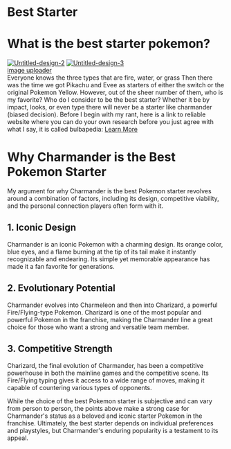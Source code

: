 # Best Starter
<html>
  <head>
  </head>
  <body>
    <h1>What is the best starter pokemon?</h1>
    <a href="https://ibb.co/zP9dfyP"><img src="https://i.ibb.co/Zc49Tnc/Untitled-design-2.png" alt="Untitled-design-2" border="0"></a>
   <a href="https://ibb.co/2hR88PT"><img src="https://i.ibb.co/XL6yypq/Untitled-design-3.png" alt="Untitled-design-3" border="0"></a><br /><a target='_blank' href='https://imgbb.com/'>image uploader</a><br />
    <p1>Everyone knows the three types that are fire, water, or grass  Then there was the time we got Pikachu and Evee as starters of either the switch or the original Pokemon Yellow. However, out of the sheer number of them, who is my favorite? Who do I consider to be the best starter? Whether it be by impact, looks, or even type there will never be a starter like charmander (biased decision). Before I begin with my rant, here is a link to reliable website where you can do your own research before you just agree with what I say, it is called bulbapedia: 
<a href="https://bulbapedia.bulbagarden.net/wiki/Main_Page" target="_blank">Learn More</a>      
<html>
<body>
    <h1>Why Charmander is the Best Pokemon Starter</h1>
    <p>My argument for why Charmander is the best Pokemon starter revolves around a combination of factors, including its design, competitive viability, and the personal connection players often form with it.</p>
    <h2>1. Iconic Design</h2>
    <p>Charmander is an iconic Pokemon with a charming design. Its orange color, blue eyes, and a flame burning at the tip of its tail make it instantly recognizable and endearing. Its simple yet memorable appearance has made it a fan favorite for generations.</p>
    <h2>2. Evolutionary Potential</h2>
    <p>Charmander evolves into Charmeleon and then into Charizard, a powerful Fire/Flying-type Pokemon. Charizard is one of the most popular and powerful Pokemon in the franchise, making the Charmander line a great choice for those who want a strong and versatile team member.</p>
    <h2>3. Competitive Strength</h2>
    <p>Charizard, the final evolution of Charmander, has been a competitive powerhouse in both the mainline games and the competitive scene. Its Fire/Flying typing gives it access to a wide range of moves, making it capable of countering various types of opponents.</p>
    <!-- Include additional points as needed -->
    <p>While the choice of the best Pokemon starter is subjective and can vary from person to person, the points above make a strong case for Charmander's status as a beloved and iconic starter Pokemon in the franchise. Ultimately, the best starter depends on individual preferences and playstyles, but Charmander's enduring popularity is a testament to its appeal.</p>
</body>
</html>
